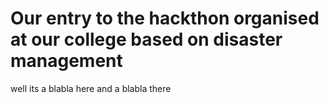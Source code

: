 # Our entry to the hackthon organised at our college based on disaster management
well its a blabla here and a blabla  there
